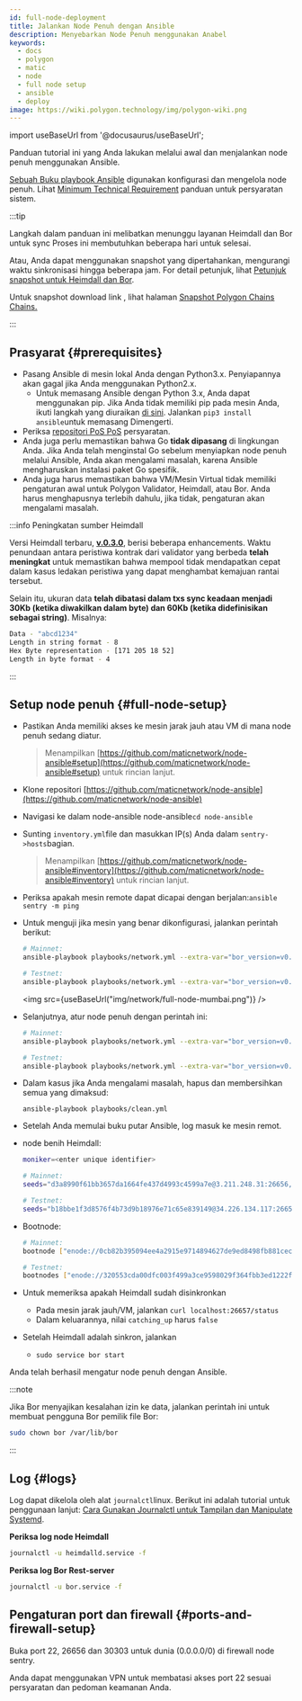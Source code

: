 ```yaml
---
id: full-node-deployment
title: Jalankan Node Penuh dengan Ansible
description: Menyebarkan Node Penuh menggunakan Anabel
keywords:
  - docs
  - polygon
  - matic
  - node
  - full node setup
  - ansible
  - deploy
image: https://wiki.polygon.technology/img/polygon-wiki.png
---
```


import useBaseUrl from '@docusaurus/useBaseUrl';

Panduan tutorial ini yang Anda lakukan melalui awal dan menjalankan node penuh menggunakan Ansible.

[Sebuah Buku playbook Ansible](https://docs.ansible.com/ansible/latest/user_guide/playbooks_intro.html) digunakan konfigurasi dan mengelola node penuh. Lihat [Minimum Technical Requirement](technical-requirements.md) panduan untuk persyaratan sistem.

:::tip

Langkah dalam panduan ini melibatkan menunggu layanan Heimdall dan Bor untuk sync Proses ini membutuhkan beberapa hari untuk selesai.

Atau, Anda dapat menggunakan snapshot yang dipertahankan, mengurangi waktu sinkronisasi hingga beberapa jam. For detail petunjuk, lihat [<ins>Petunjuk snapshot untuk Heimdall dan Bor</ins>](/docs/develop/network-details/snapshot-instructions-heimdall-bor).

Untuk snapshot download link , lihat halaman [<ins>Snapshot Polygon Chains Chains.</ins>](https://snapshot.polygon.technology/)

:::

## Prasyarat {#prerequisites}

- Pasang Ansible di mesin lokal Anda dengan Python3.x. Penyiapannya akan gagal jika Anda menggunakan Python2.x.
    - Untuk memasang Ansible dengan Python 3.x, Anda dapat menggunakan pip. Jika Anda tidak memiliki pip pada mesin Anda, ikuti langkah yang diuraikan [di sini](https://pip.pypa.io/en/stable/). Jalankan `pip3 install ansible`untuk memasang Dimengerti.
- Periksa [repositori PoS PoS](https://github.com/maticnetwork/node-ansible#requirements) persyaratan.
- Anda juga perlu memastikan bahwa Go **tidak dipasang** di lingkungan Anda. Jika Anda telah menginstal Go sebelum menyiapkan node penuh melalui Ansible, Anda akan mengalami masalah, karena Ansible mengharuskan instalasi paket Go spesifik.
- Anda juga harus memastikan bahwa VM/Mesin Virtual tidak memiliki pengaturan awal untuk Polygon Validator, Heimdall, atau Bor. Anda harus menghapusnya terlebih dahulu, jika tidak, pengaturan akan mengalami masalah.

:::info Peningkatan sumber Heimdall

Versi Heimdall terbaru, **[v.0.3.0](https://github.com/maticnetwork/heimdall/releases/tag/v0.3.0)**, berisi beberapa enhancements. Waktu penundaan antara peristiwa kontrak dari validator yang berbeda **telah meningkat** untuk memastikan bahwa mempool tidak mendapatkan cepat dalam kasus ledakan peristiwa yang dapat menghambat kemajuan rantai tersebut.

Selain itu, ukuran data **telah dibatasi dalam txs sync keadaan menjadi 30Kb (ketika diwakilkan dalam byte) dan 60Kb (ketika didefinisikan sebagai string)**. Misalnya:

```bash
Data - "abcd1234"
Length in string format - 8
Hex Byte representation - [171 205 18 52]
Length in byte format - 4
```
:::

## Setup node penuh {#full-node-setup}

- Pastikan Anda memiliki akses ke mesin jarak jauh atau VM di mana node penuh sedang diatur.
  > Menampilkan [https://github.com/maticnetwork/node-ansible#setup](https://github.com/maticnetwork/node-ansible#setup) untuk rincian lanjut.
- Klone repositori [https://github.com/maticnetwork/node-ansible](https://github.com/maticnetwork/node-ansible)
- Navigasi ke dalam node-ansible node-ansible`cd node-ansible`
- Sunting `inventory.yml`file dan masukkan IP(s) Anda dalam `sentry->hosts`bagian.
  > Menampilkan [https://github.com/maticnetwork/node-ansible#inventory](https://github.com/maticnetwork/node-ansible#inventory) untuk rincian lanjut.
- Periksa apakah mesin remote dapat dicapai dengan berjalan:`ansible sentry -m ping`
- Untuk menguji jika mesin yang benar dikonfigurasi, jalankan perintah berikut:

  ```bash
  # Mainnet:
  ansible-playbook playbooks/network.yml --extra-var="bor_version=v0.3.3 heimdall_version=v0.3.0 network=mainnet node_type=sentry" --list-hosts

  # Testnet:
  ansible-playbook playbooks/network.yml --extra-var="bor_version=v0.3.3 heimdall_version=v0.3.0 network=mumbai node_type=sentry" --list-hosts
  ```

  <img src={useBaseUrl("img/network/full-node-mumbai.png")} />

- Selanjutnya, atur node penuh dengan perintah ini:

  ```bash
  # Mainnet:
  ansible-playbook playbooks/network.yml --extra-var="bor_version=v0.3.3 heimdall_version=v0.3.0 network=mainnet node_type=sentry"

  # Testnet:
  ansible-playbook playbooks/network.yml --extra-var="bor_version=v0.3.3 heimdall_version=v0.3.0 network=mumbai node_type=sentry"
  ```

- Dalam kasus jika Anda mengalami masalah, hapus dan membersihkan semua yang dimaksud:
  ```
  ansible-playbook playbooks/clean.yml
  ```

- Setelah Anda memulai buku putar Ansible, log masuk ke mesin remot.

- node benih Heimdall:

  ```bash
  moniker=<enter unique identifier>

  # Mainnet:
  seeds="d3a8990f61bb3657da1664fe437d4993c4599a7e@3.211.248.31:26656,d3d7d397339c9126235dfab11bf925e269776f4f@3.212.183.151:26656,68254d33685fad151e45bfe1ed33d538ba6ec8cb@3.93.224.197:26656,d26c54ebbf274896f12977bb13d83ac1237a8226@184.73.124.158:26656,f4f605d60b8ffaaf15240564e58a81103510631c@159.203.9.164:26656,4fb1bc820088764a564d4f66bba1963d47d82329@44.232.55.71:26656,2eadba4be3ce47ac8db0a3538cb923b57b41c927@35.199.4.13:26656,25f5f65a09c56e9f1d2d90618aa70cd358aa68da@35.230.116.151:26656,3b23b20017a6f348d329c102ddc0088f0a10a444@35.221.13.28:26656"

  # Testnet:
  seeds="b18bbe1f3d8576f4b73d9b18976e71c65e839149@34.226.134.117:26656,4cd60c1d76e44b05f7dfd8bab3f447b119e87042@54.147.31.250:26656,7a6c7b5d25b13ce3448b047dbebeb1a19cc2e092@18.213.200.99:26656"
  ```
- Bootnode:

  ```bash
  # Mainnet:
  bootnode ["enode://0cb82b395094ee4a2915e9714894627de9ed8498fb881cec6db7c65e8b9a5bd7f2f25cc84e71e89d0947e51c76e85d0847de848c7782b13c0255247a6758178c@44.232.55.71:30303,enode://88116f4295f5a31538ae409e4d44ad40d22e44ee9342869e7d68bdec55b0f83c1530355ce8b41fbec0928a7d75a5745d528450d30aec92066ab6ba1ee351d710@159.203.9.164:30303","enode://4be7248c3a12c5f95d4ef5fff37f7c44ad1072fdb59701b2e5987c5f3846ef448ce7eabc941c5575b13db0fb016552c1fa5cca0dda1a8008cf6d63874c0f3eb7@3.93.224.197:30303","enode://32dd20eaf75513cf84ffc9940972ab17a62e88ea753b0780ea5eca9f40f9254064dacb99508337043d944c2a41b561a17deaad45c53ea0be02663e55e6a302b2@3.212.183.151:30303"]

  # Testnet:
  bootnodes ["enode://320553cda00dfc003f499a3ce9598029f364fbb3ed1222fdc20a94d97dcc4d8ba0cd0bfa996579dcc6d17a534741fb0a5da303a90579431259150de66b597251@54.147.31.250:30303","enode://f0f48a8781629f95ff02606081e6e43e4aebd503f3d07fc931fad7dd5ca1ba52bd849a6f6c3be0e375cf13c9ae04d859c4a9ae3546dc8ed4f10aa5dbb47d4998@34.226.134.117:30303"]
  ```

- Untuk memeriksa apakah Heimdall sudah disinkronkan
    - Pada mesin jarak jauh/VM, jalankan `curl localhost:26657/status`
    - Dalam keluarannya, nilai `catching_up` harus `false`

- Setelah Heimdall adalah sinkron, jalankan
    - `sudo service bor start`

Anda telah berhasil mengatur node penuh dengan Ansible.

:::note

Jika Bor menyajikan kesalahan izin ke data, jalankan perintah ini untuk membuat pengguna Bor pemilik file Bor:

```bash
sudo chown bor /var/lib/bor
```

:::
## Log {#logs}

Log dapat dikelola oleh alat `journalctl`linux. Berikut ini adalah tutorial untuk penggunaan lanjut: [Cara Gunakan Journalctl untuk Tampilan dan Manipulate Systemd](https://www.digitalocean.com/community/tutorials/how-to-use-journalctl-to-view-and-manipulate-systemd-logs).

**Periksa log node Heimdall**

```bash
journalctl -u heimdalld.service -f
```

**Periksa log Bor Rest-server**

```bash
journalctl -u bor.service -f
```

## Pengaturan port dan firewall {#ports-and-firewall-setup}

Buka port 22, 26656 dan 30303 untuk dunia (0.0.0.0/0) di firewall node sentry.

Anda dapat menggunakan VPN untuk membatasi akses port 22 sesuai persyaratan dan pedoman keamanan Anda.